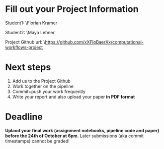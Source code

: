 # Fill out your Project Information

Student1: \Florian Kramer

Student2: \Maya Lehner

Project Github url: \https://github.com/xXFloBaerXx/computational-workflows-project


# Next steps

1. Add us to the Project Github
2. Work together on the pipeline
3. Commit+push your work frequently
4. Write your report and also upload your paper **in PDF format**



# Deadline

**Uplaod your final work (assignment notebooks, pipeline code and paper) before the 24th of October at 6pm**.
Later submissions (aka commit timestamps) cannot be graded!
